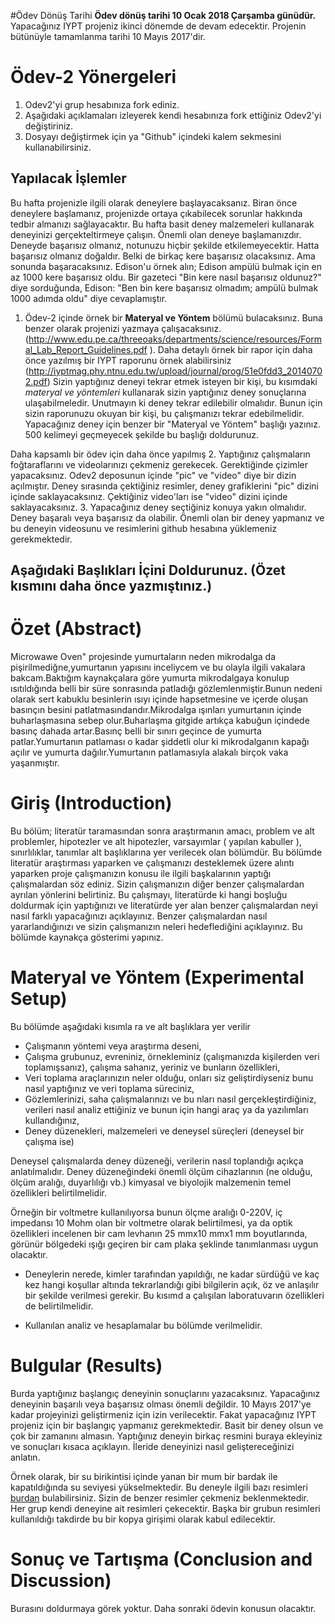 #Ödev Dönüş Tarihi
**Ödev dönüş tarihi 10 Ocak 2018 Çarşamba günüdür.** Yapacağınız IYPT projeniz ikinci dönemde de devam edecektir. Projenin bütünüyle tamamlanma tarihi 10 Mayıs 2017'dir. 

# Ödev-2 Yönergeleri 
1. Odev2'yi grup hesabınıza fork ediniz. 
2. Aşağıdaki açıklamaları izleyerek kendi hesabınıza fork ettiğiniz Odev2'yi değiştiriniz. 
3. Dosyayı değiştirmek için ya "Github" içindeki kalem sekmesini kullanabilirsiniz. 

## Yapılacak İşlemler
Bu hafta projenizle ilgili olarak deneylere başlayacaksanız. Biran önce deneylere başlamanız, projenizde ortaya 
çıkabilecek sorunlar hakkında tedbir almanızı sağlayacaktır. Bu hafta basit deney malzemeleri kullanarak deneyinizi
gerçekteltirmeye çalışın. Önemli olan deneye başlamanızdır. Deneyde başarısız olmanız, notunuzu hiçbir şekilde etkilemeyecektir.
Hatta başarısız olmanız doğaldır. Belki de birkaç kere başarısız olacaksınız. Ama sonunda başaracaksınız. Edison'u örnek alın; 
Edison ampülü bulmak için en az 1000 kere başarısız oldu. Bir gazeteci "Bin kere nasıl başarısız oldunuz?" diye sorduğunda, 
Edison: "Ben bin kere başarısız olmadım; ampülü bulmak 1000 adımda oldu" diye cevaplamıştır. 

1. Ödev-2 içinde örnek bir **Materyal ve Yöntem** bölümü bulacaksınız. Buna benzer olarak projenizi yazmaya çalışacaksınız. (http://www.edu.pe.ca/threeoaks/departments/science/resources/Formal_Lab_Report_Guidelines.pdf ). Daha detaylı örnek bir rapor için daha önce yazılmış bir IYPT raporunu örnek alabilirsiniz (http://iyptmag.phy.ntnu.edu.tw/upload/journal/prog/51e0fdd3_20140702.pdf) Sizin yaptığınız deneyi tekrar etmek isteyen bir kişi, bu kısımdaki *materyal ve yöntemleri* kullanarak sizin yaptığınız deney sonuçlarına ulaşabilmeledir. Unutmayın ki deney tekrar edilebilir olmalıdır. Bunun için sizin raporunuzu okuyan bir kişi, bu çalışmanızı tekrar edebilmelidir. Yapacağınız deney için benzer bir "Materyal ve Yöntem" başlığı yazınız. 500 kelimeyi geçmeyecek şekilde bu başlığı doldurunuz. 

Daha kapsamlı bir ödev için daha önce yapılmış 
2. Yaptığınız çalışmaların foğtaraflarını ve videolarınızı çekmeniz gerekecek. Gerektiğinde çizimler yapacaksınız. Odev2 deposunun içinde "pic" ve "video" diye bir dizin açılmıştır. Deney sırasında çektiğiniz resimler, deney grafiklerini "pic" dizini içinde saklayacaksınız. Çektiğiniz video'ları ise "video" dizini içinde saklayacaksınız. 
3. Yapacağınız deney seçtiğiniz konuya yakın olmalıdır. Deney başaralı veya başarısız da olabilir. Önemli olan bir deney yapmanız ve bu deneyin videosunu ve resimlerini github hesabına yüklemeniz gerekmektedir. 

## Aşağıdaki Başlıkları İçini Doldurunuz. (Özet kısmını daha önce yazmıştınız.) 

# Özet (Abstract)
 Microwawe Oven" projesinde yumurtaların neden mikrodalga da pişirilmediğne,yumurtanın yapısını inceliycem ve bu olayla ilgili vakalara bakcam.Baktığım kaynakçalara göre yumurta mikrodalgaya konulup ısıtıldığında belli bir süre sonrasında patladığı gözlemlenmiştir.Bunun nedeni olarak sert kabuklu besinlerin ısıyı içinde hapsetmesine ve içerde oluşan basınçın besini patlatmasındandır.Mikrodalga ışınları yumurtanın içinde buharlaşmasına sebep olur.Buharlaşma gitgide artıkça kabuğun içindede basınç dahada artar.Basınç belli bir sınırı geçince de yumurta patlar.Yumurtanın patlaması o kadar şiddetli olur ki mikrodalganın kapağı açılır ve yumurta dağılır.Yumurtanın patlamasıyla alakalı birçok vaka yaşanmıştır.
# Giriş (Introduction)
Bu bölüm; 
literatür
taramasından sonra araştırmanın amacı, problem  ve alt problemler, hipotezler ve alt 
hipotezler, varsayımlar (
yapılan kabuller
), sınırlılıklar, tanımlar alt başlıklarına yer verilecek olan bölümdür. 
Bu bölümde
literatür
araştırması yaparken ve çalışmanızı desteklemek üzere alıntı yaparken proje çalışmanızın 
konusu ile ilgili başkalarının yaptığı çalışmalardan söz ediniz. Sizin çalışmanızın 
diğer 
benzer çalışmalardan ayrılan 
yönlerini belirtiniz. Bu çalışmayı, 
literatürde
ki 
hangi boşluğu doldurmak için yaptığınızı ve 
literatürde
yer  alan 
benzer çalışmalardan neyi nasıl farklı yapacağınızı açıklayınız. Benzer çalışmalardan nasıl yararlandığınızı ve sizin 
çalışmanızın neleri hedeflediğini açıklayınız. Bu bölümde kaynakça gösterimi yapınız. 
# Materyal ve Yöntem (Experimental Setup)

Bu bölümde aşağıdaki kısımla
ra ve alt başlıklara yer verilir

* Çalışmanın yöntemi veya araştırma deseni,
* Çalışma  grubunuz,  evreniniz,  örnekleminiz 
(çalışmanızda  kişilerden  veri  toplamışsanız),  çalışma 
sahanız, yeriniz ve bunların özellikleri,
* Veri toplama araçlarınızın neler olduğu, onları  siz geliştirdiyseniz bunu nasıl yaptığınız ve  veri 
toplama süreciniz,
* Gözlemlerinizi, saha çalışmalarınızı ve bu
nları nasıl gerçekleştirdiğiniz, verileri nasıl analiz ettiğiniz ve 
bunun için hangi araç ya da yazılımları kullandığınız,
* Deney düzenekleri, malzemeleri ve deneysel süreçleri (deneysel bir çalışma ise)

Deneysel çalışmalarda deney düzeneği, verilerin nasıl toplandığı açıkça anlatılmalıdır. Deney düzeneğindeki 
önemli ölçüm cihazlarının (ne olduğu, ölçüm aralığı, duyarlılığı vb.) kimyasal ve biyolojik malzemenin temel 
özellikleri  belirtilmelidir.  

Örneğin  bir voltmetre  kullanılıyorsa  bunun  ölçme  aralığı 0-220V, iç impedansı 10 Mohm olan bir voltmetre olarak belirtilmesi, ya da optik özellikleri incelenen bir cam 
levhanın 25 mmx10 mmx1 mm boyutlarında, görünür bölgedeki ışığı geçiren bir cam plaka şeklinde tanımlanması 
uygun olacaktır. 

* Deneylerin nerede, kimler tarafından yapıldığı, ne kadar sürdüğü ve kaç kez hangi koşullar altında 
tekrarlandığı gibi bilgilerin açık, öz ve anlaşılır bir şekilde verilmesi gerekir. Bu kısımd
a çalışılan 
laboratuvarın özellikleri de belirtilmelidir. 

* Kullanılan analiz ve hesaplamalar bu bölümde verilmelidir.

# Bulgular (Results)
Burda yaptığınız başlangıç deneyinin sonuçlarını yazacaksınız. Yapacağınız deneyinin başarılı veya başarısız olması önemli değildir. 10 Mayıs 2017'ye kadar projeyinizi geliştirmeniz için izin verilecektir. Fakat yapacağınız IYPT projeniz için bir başlangıç yapmanız gerekmektedir. Basit bir deney olsun ve çok bir zamanını almasın. Yaptığınız deneyin birkaç resmini buraya ekleyiniz ve sonuçları kısaca açıklayın. İleride deneyinizi nasıl geliştereceğinizi anlatın. 

Örnek olarak, bir su birikintisi içinde yanan bir mum bir bardak ile kapatıldığında su seviyesi yükselmektedir. Bu deneyle ilgili bazı resimleri [burdan](https://www.stevespanglerscience.com/lab/experiments/why-does-the-water-rise/) bulabilirsiniz. Sizin de benzer resimler çekmeniz beklenmektedir. Her grup kendi deneyine ait resimleri çekecektir. Başka bir grubun resimleri kullanıldığı takdirde bu bir kopya girişimi olarak kabul edilecektir. 


# Sonuç ve Tartışma (Conclusion and Discussion) 
Burasını doldurmaya görek yoktur. Daha sonraki ödevin konusun olacaktır. 


